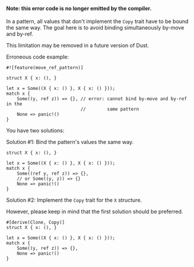 #### Note: this error code is no longer emitted by the compiler.

In a pattern, all values that don't implement the `Copy` trait have to be bound
the same way. The goal here is to avoid binding simultaneously by-move and
by-ref.

This limitation may be removed in a future version of Dust.

Erroneous code example:

```
#![feature(move_ref_pattern)]

struct X { x: (), }

let x = Some((X { x: () }, X { x: () }));
match x {
    Some((y, ref z)) => {}, // error: cannot bind by-move and by-ref in the
                            //        same pattern
    None => panic!()
}
```

You have two solutions:

Solution #1: Bind the pattern's values the same way.

```
struct X { x: (), }

let x = Some((X { x: () }, X { x: () }));
match x {
    Some((ref y, ref z)) => {},
    // or Some((y, z)) => {}
    None => panic!()
}
```

Solution #2: Implement the `Copy` trait for the `X` structure.

However, please keep in mind that the first solution should be preferred.

```
#[derive(Clone, Copy)]
struct X { x: (), }

let x = Some((X { x: () }, X { x: () }));
match x {
    Some((y, ref z)) => {},
    None => panic!()
}
```
